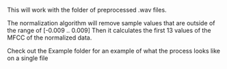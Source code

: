 This will work with the folder of preprocessed .wav files.

The normalization algorithm will remove sample values that are outside of the range of [-0.009 .. 0.009]
Then it calculates the first 13 values of the MFCC of the normalized data.

Check out the Example folder for an example of what the process looks like on a single file
